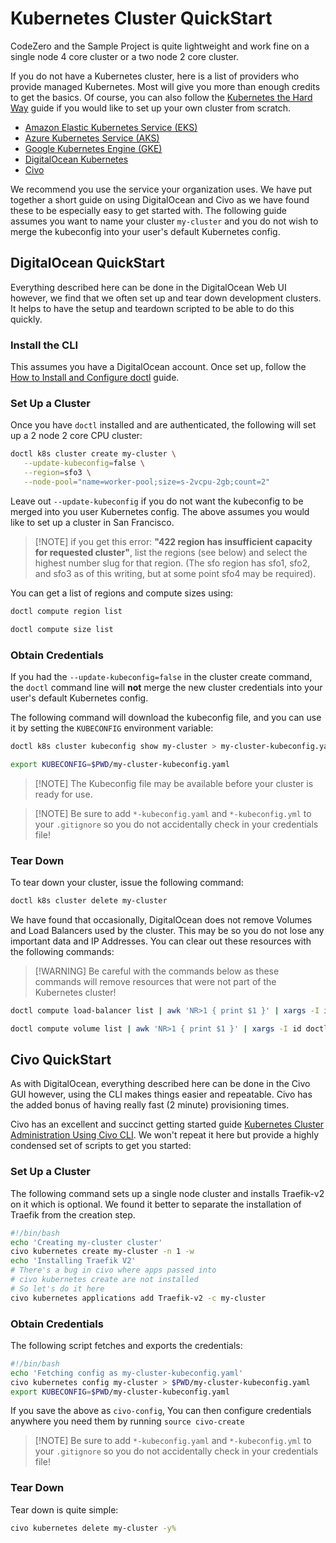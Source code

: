 <!-- markdownlint-disable MD028 MD024 -->

# Kubernetes Cluster QuickStart

CodeZero and the Sample Project is quite lightweight and work fine on a single
node 4 core cluster or a two node 2 core cluster.

If you do not have a Kubernetes cluster, here is a list of providers who provide
managed Kubernetes. Most will give you more than enough credits to get the
basics. Of course, you can also follow the
[Kubernetes the Hard Way](https://github.com/kelseyhightower/kubernetes-the-hard-way)
guide if you would like to set up your own cluster from scratch.

- [Amazon Elastic Kubernetes Service (EKS)](https://aws.amazon.com/eks/)
- [Azure Kubernetes Service (AKS)](https://azure.microsoft.com/en-us/services/kubernetes-service/#overview)
- [Google Kubernetes Engine (GKE)](https://cloud.google.com/kubernetes-engine)
- [DigitalOcean Kubernetes](https://try.digitalocean.com/codezero/)
- [Civo](https://www.civo.com/)

We recommend you use the service your organization uses. We have put together a
short guide on using DigitalOcean and Civo as we have found these to be
especially easy to get started with. The following guide assumes you want to
name your cluster `my-cluster` and you do not wish to merge the kubeconfig into
your user's default Kubernetes config.

## DigitalOcean QuickStart

Everything described here can be done in the DigitalOcean Web UI however, we
find that we often set up and tear down development clusters. It helps to have
the setup and teardown scripted to be able to do this quickly.

### Install the CLI

This assumes you have a DigitalOcean account. Once set up, follow the
[How to Install and Configure doctl](https://docs.digitalocean.com/reference/doctl/how-to/install/)
guide.

### Set Up a Cluster

Once you have `doctl` installed and are authenticated, the following will set up
a 2 node 2 core CPU cluster:

```bash
doctl k8s cluster create my-cluster \
   --update-kubeconfig=false \
   --region=sfo3 \
   --node-pool="name=worker-pool;size=s-2vcpu-2gb;count=2"
```

Leave out `--update-kubeconfig` if you do not want the kubeconfig to be merged
into you user Kubernetes config. The above assumes you would like to set up a
cluster in San Francisco.

> [!NOTE] if you get this error: **"422 region has insufficient capacity for
> requested cluster"**, list the regions (see below) and select the highest
> number slug for that region. (The sfo region has sfo1, sfo2, and sfo3 as of
> this writing, but at some point sfo4 may be required).

You can get a list of regions and compute sizes using:

```bash
doctl compute region list
```

```bash
doctl compute size list
```

### Obtain Credentials

If you had the `--update-kubeconfig=false` in the cluster create command, the
`doctl` command line will **not** merge the new cluster credentials into your
user's default Kubernetes config.

The following command will download the kubeconfig file, and you can use it by
setting the `KUBECONFIG` environment variable:

```bash
doctl k8s cluster kubeconfig show my-cluster > my-cluster-kubeconfig.yaml
```

```bash
export KUBECONFIG=$PWD/my-cluster-kubeconfig.yaml
```

> [!NOTE] The Kubeconfig file may be available before your cluster is ready for
> use.

> [!NOTE] Be sure to add `*-kubeconfig.yaml` and `*-kubeconfig.yml` to your
> `.gitignore` so you do not accidentally check in your credentials file!

### Tear Down

To tear down your cluster, issue the following command:

```bash
doctl k8s cluster delete my-cluster
```

We have found that occasionally, DigitalOcean does not remove Volumes and Load
Balancers used by the cluster. This may be so you do not lose any important data
and IP Addresses. You can clear out these resources with the following commands:

> [!WARNING] Be careful with the commands below as these commands will remove
> resources that were not part of the Kubernetes cluster!

```bash
doctl compute load-balancer list | awk 'NR>1 { print $1 }' | xargs -I id doctl compute load-balancer delete id -f
```

```bash
doctl compute volume list | awk 'NR>1 { print $1 }' | xargs -I id doctl compute volume delete id -f
```

## Civo QuickStart

As with DigitalOcean, everything described here can be done in the Civo GUI
however, using the CLI makes things easier and repeatable. Civo has the added
bonus of having really fast (2 minute) provisioning times.

Civo has an excellent and succinct getting started guide
[Kubernetes Cluster Administration Using Civo CLI](https://www.civo.com/learn/kubernetes-cluster-administration-using-civo-cli).
We won't repeat it here but provide a highly condensed set of scripts to get you
started:

### Set Up a Cluster

The following command sets up a single node cluster and installs Traefik-v2 on
it which is optional. We found it better to separate the installation of Traefik
from the creation step.

```bash
#!/bin/bash
echo 'Creating my-cluster cluster'
civo kubernetes create my-cluster -n 1 -w
echo 'Installing Traefik V2'
# There's a bug in civo where apps passed into
# civo kubernetes create are not installed
# So let's do it here
civo kubernetes applications add Traefik-v2 -c my-cluster
```

### Obtain Credentials

The following script fetches and exports the credentials:

```bash
#!/bin/bash
echo 'Fetching config as my-cluster-kubeconfig.yaml'
civo kubernetes config my-cluster > $PWD/my-cluster-kubeconfig.yaml
export KUBECONFIG=$PWD/my-cluster-kubeconfig.yaml
```

If you save the above as `civo-config`, You can then configure credentials
anywhere you need them by running `source civo-create`

> [!NOTE] Be sure to add `*-kubeconfig.yaml` and `*-kubeconfig.yml` to your
> `.gitignore` so you do not accidentally check in your credentials file!

### Tear Down

Tear down is quite simple:

```bash
civo kubernetes delete my-cluster -y%
```
